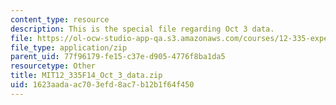 ```yaml
---
content_type: resource
description: This is the special file regarding Oct 3 data.
file: https://ol-ocw-studio-app-qa.s3.amazonaws.com/courses/12-335-experimental-atmospheric-chemistry-fall-2014/1623aadaac703efd8ac7b12b1f64f450_MIT12_335F14_Oct_3_data.zip
file_type: application/zip
parent_uid: 77f96179-fe15-c37e-d905-4776f8ba1da5
resourcetype: Other
title: MIT12_335F14_Oct_3_data.zip
uid: 1623aada-ac70-3efd-8ac7-b12b1f64f450
---
```

